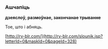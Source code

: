 ### Ашчапіць
**дзеяслоў, размоўнае, закончанае трыванне**

Тое, што і абняць.

<a rel="author">[http://rv-blr.com/](http://rv-blr.com/slounik.jsp?letterId=0&maskId=0&pageId=328)</a>
